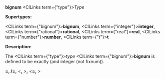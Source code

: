 **bignum** <ClLinks  term={"type"}><i>Type</i></ClLinks>

**Supertypes:**

<ClLinks  term={"bignum"}><b>bignum</b></ClLinks>, <ClLinks  term={"integer"}><b>integer</b></ClLinks>, <ClLinks  term={"rational"}><b>rational</b></ClLinks>, <ClLinks  term={"real"}><b>real</b></ClLinks>, <ClLinks  term={"number"}><b>number</b></ClLinks>, <ClLinks  term={"t"}><b>t</b></ClLinks>

**Description:**

The <ClLinks  term={"type"}><i>type</i></ClLinks> <ClLinks  term={"bignum"}><b>bignum</b></ClLinks> is defined to be exactly (and integer (not fixnum)).

**=, /=,** *&lt;***,** *&gt;***,** *&lt;***=,** *&gt;*
